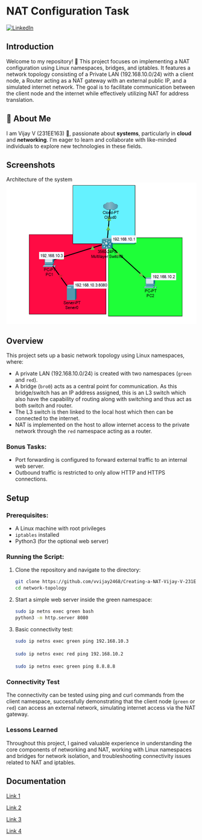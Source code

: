# NAT Configuration Task

[![LinkedIn](https://img.shields.io/badge/linkedin-0A66C2?style=for-the-badge&logo=linkedin&logoColor=white)](https://www.linkedin.com/in/vijay-v-0889a1280/)

## Introduction

Welcome to my repository! 👋 This project focuses on implementing a NAT configuration using Linux namespaces, bridges, and iptables. It features a network topology consisting of a Private LAN (192.168.10.0/24) with a client node, a Router acting as a NAT gateway with an external public IP, and a simulated internet network. The goal is to facilitate communication between the client node and the internet while effectively utilizing NAT for address translation.

## 🚀 About Me

I am Vijay V (231EE163) 👋, passionate about **systems**, particularly in **cloud** and **networking**. I'm eager to learn and collaborate with like-minded individuals to explore new technologies in these fields.

## Screenshots

Architecture of the system
![image](./Network_topology.png)

## Overview

This project sets up a basic network topology using Linux namespaces, where:

- A private LAN (192.168.10.0/24) is created with two namespaces (`green` and `red`).
- A bridge (`bro0`) acts as a central point for communication. As this bridge/switch has an IP address assigned, this is an L3 switch which also have the capability of routing along with switching and thus act as both switch and router.
- The L3 switch is then linked to the local host which then can be connected to the internet.
- NAT is implemented on the host to allow internet access to the private network through the `red` namespace acting as a router.

### Bonus Tasks:

- Port forwarding is configured to forward external traffic to an internal web server.
- Outbound traffic is restricted to only allow HTTP and HTTPS connections.

## Setup

### Prerequisites:

- A Linux machine with root privileges
- `iptables` installed
- Python3 (for the optional web server)

### Running the Script:

1. Clone the repository and navigate to the directory:

   ```bash
   git clone https://github.com/vvijay2468/Creating-a-NAT-Vijay-V-231EE163.git
   cd network-topology

   ```

2. Start a simple web server inside the green namespace:

   ```bash
   sudo ip netns exec green bash
   python3 -m http.server 8080

   ```

3. Basic connectivity test:

   ```bash
   sudo ip netns exec green ping 192.168.10.3

   sudo ip netns exec red ping 192.168.10.2

   sudo ip netns exec green ping 8.8.8.8
   ```

### Connectivity Test

The connectivity can be tested using ping and curl commands from the client namespace, successfully demonstrating that the client node (`green` or `red`) can access an external network, simulating internet access via the NAT gateway.

### Lessons Learned

Throughout this project, I gained valuable experience in understanding the core components of networking and NAT, working with Linux namespaces and bridges for network isolation, and troubleshooting connectivity issues related to NAT and iptables.

## Documentation

[Link 1](https://www.youtube.com/watch?v=j_UUnlVC2Ss&t=410s&ab_channel=KodeKloud)

[Link 2](https://blog.scottlowe.org/2013/09/04/introducing-linux-network-namespaces/)

[Link 3](https://blog.scottlowe.org/2013/05/29/a-quick-introduction-to-linux-policy-routing/)

[Link 4](https://lwn.net/Articles/580893/)
